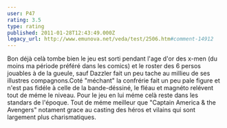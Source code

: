 ```yaml
---
user: P47
rating: 3.5
type: rating
published: 2011-01-28T12:43:49.000Z
legacy_url: http://www.emunova.net/veda/test/2506.htm#comment-14912
---
```

Bon déjà celà tombe bien le jeu est sorti pendant l'age d'or des x-men (du moins ma période préféré dans les comics) et le roster des 6 persos jouables à de la gueule, sauf Dazzler fait un peu tache au millieu de ses illustres compagnons.Coté "méchant" la confrérie fait un peu pale figure et n'est pas fidéle à celle de la bande-déssiné, le fléau et magnéto relévent tout de méme le niveau.
Pour le jeu en lui méme celà reste dans les standars de l'époque.
Tout de méme meilleur que "Captain America & the Avengers" notament grace au casting des héros et vilains qui sont largement plus charismatiques.